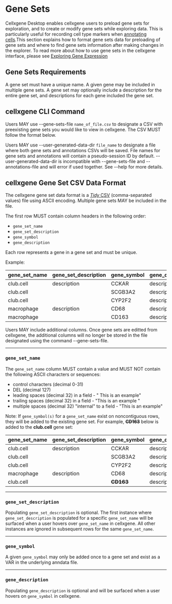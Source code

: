 # Gene Sets

Cellxgene Desktop enables cellxgene users to preload gene sets for exploration, and to create or modify gene sets while exploring data. This is particularly useful for recording cell type markers when [annotating cells](./annotations.md).This section explains how to format gene sets data for preloading of gene sets and where to find gene sets information after making changes in the explorer. To read more about how to use gene sets in the cellxgene interface, please see [Exploring Gene Expression](../explore-data/how-to-explore-data.md)

## Gene Sets Requirements

A gene set must have a unique name. A given gene may be included in multiple gene sets. A gene set may optionally include a description for the entire gene set, and descriptions for each gene included the gene set.

## cellxgene CLI Command

Users MAY use --gene-sets-file `name_of_file.csv` to designate a CSV with preexisting gene sets you would like to view in cellxgene. The CSV MUST follow the format below.

Users MAY use --user-generated-data-dir `file_name` to designate a file where both gene sets and annotations CSVs will be saved. File names for gene sets and annotations will contain a pseudo-session ID by default. --user-generated-data-dir is incompatible with --gene-sets-file and --annotations-file and will error if used together. See --help for more details.

## cellxgene Gene Set CSV Data Format

The cellxgene gene set data format is a [*Tidy* CSV](./gene_sets_example.csv) (comma-separated values) file using ASCII encoding. Multiple gene sets MAY be included in the file.

The first row MUST contain column headers in the following order:

* `gene_set_name`
* `gene_set_description`
* `gene_symbol`
* `gene_description`

Each row represents a gene in a gene set and must be unique.

Example:

| gene_set_name | gene_set_description | gene_symbol | gene_description |
|---------------|----------------------|-------------|------------------|
| club.cell     | description          | CCKAR       | description      |
| club.cell     |                      | SCGB3A2     | description      |
| club.cell     |                      | CYP2F2      | description      |
| macrophage    | description          | CD68        | description      |
| macrophage    |                      | CD163       | description      |

Users MAY include additional columns. Once gene sets are editted from cellxgene, the additional columns will no longer be stored in the file designated using the command --gene-sets-file.

---

### `gene_set_name`

The `gene_set_name` column MUST contain a value and MUST NOT contain the following ASCII characters or sequences:

* control characters (decimal 0-31)
* DEL (decimal 127)
* leading spaces (decimal 32) in a field - "     This is an example"
* trailing spaces (decimal 32) in a field - "This is an example     "
* multiple spaces (decimal 32) "internal" to a field - "This     is an example"

Note: If `gene_symbol(s)` for a `gene_set_name` exist on noncontiguous rows, they will be added to the existing gene set. For example, **~~CD163~~** below is added to the **club.cell** gene set:

| gene_set_name | gene_set_description | gene_symbol | gene_description |
|---------------|----------------------|-------------|------------------|
| club.cell     | description          | CCKAR       | description      |
| club.cell     |                      | SCGB3A2     | description      |
| club.cell     |                      | CYP2F2      | description      |
| macrophage    | description          | CD68        | description      |
| club.cell     |                      | **~~CD163~~**       | description      |

---

### `gene_set_description`

Populating `gene_set_description` is optional. The first instance where `gene_set_description` is populated for a specific `gene_set_name` will be surfaced when a user hovers over `gene_set_name` in cellxgene. All other instances are ignored in subsequent rows for the same `gene_set_name`.

---

### `gene_symbol`

A given `gene_symbol` may only be added once to a gene set and exist as a VAR in the underlying anndata file.

---

### `gene_description`

Populating `gene_description` is optional and will be surfaced when a user hovers on `gene_symbol` in cellxgene.
